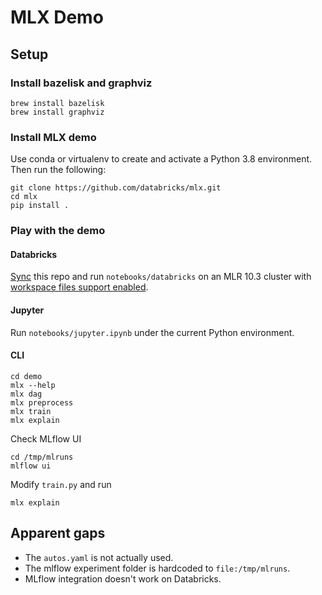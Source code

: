 # MLX Demo

## Setup

### Install bazelisk and graphviz

```
brew install bazelisk
brew install graphviz
```

### Install MLX demo

Use conda or virtualenv to create and activate a Python 3.8 environment.
Then run the following:

```
git clone https://github.com/databricks/mlx.git
cd mlx
pip install .
```

### Play with the demo

#### Databricks

[Sync](https://docs.databricks.com/repos.html) this repo and run `notebooks/databricks` on an MLR 10.3 cluster with [workspace files support enabled](https://docs.databricks.com/repos.html#work-with-non-notebook-files-in-a-databricks-repo).

#### Jupyter

Run `notebooks/jupyter.ipynb` under the current Python environment.

#### CLI

```
cd demo
mlx --help
mlx dag
mlx preprocess
mlx train
mlx explain
```

Check MLflow UI

```
cd /tmp/mlruns
mlflow ui
```

Modify `train.py` and run

```
mlx explain
```

## Apparent gaps

* The `autos.yaml` is not actually used.
* The mlflow experiment folder is hardcoded to `file:/tmp/mlruns`.
* MLflow integration doesn't work on Databricks.